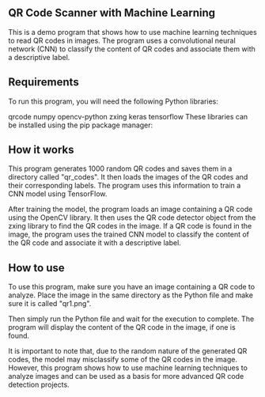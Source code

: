 ## QR Code Scanner with Machine Learning
This is a demo program that shows how to use machine learning techniques to read QR codes in images. The program uses a convolutional neural network (CNN) to classify the content of QR codes and associate them with a descriptive label.

## Requirements
To run this program, you will need the following Python libraries:

qrcode
numpy
opencv-python
zxing
keras
tensorflow
These libraries can be installed using the pip package manager:


## How it works
This program generates 1000 random QR codes and saves them in a directory called "qr_codes". It then loads the images of the QR codes and their corresponding labels. The program uses this information to train a CNN model using TensorFlow.

After training the model, the program loads an image containing a QR code using the OpenCV library. It then uses the QR code detector object from the zxing library to find the QR codes in the image. If a QR code is found in the image, the program uses the trained CNN model to classify the content of the QR code and associate it with a descriptive label.

## How to use
To use this program, make sure you have an image containing a QR code to analyze. Place the image in the same directory as the Python file and make sure it is called "qr1.png".

Then simply run the Python file and wait for the execution to complete. The program will display the content of the QR code in the image, if one is found.

It is important to note that, due to the random nature of the generated QR codes, the model may misclassify some of the QR codes in the image. However, this program shows how to use machine learning techniques to analyze images and can be used as a basis for more advanced QR code detection projects.
